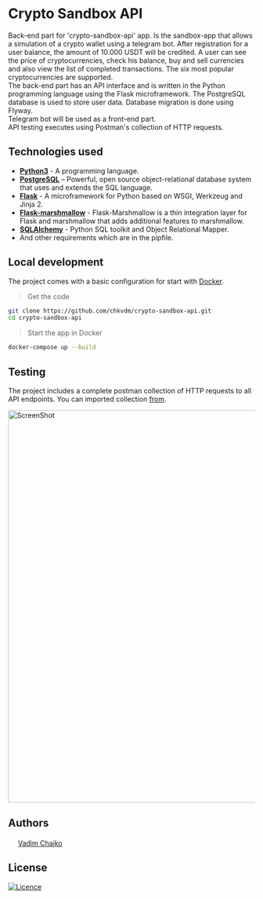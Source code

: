 # Crypto Sandbox API

Back-end part for 'crypto-sandbox-api' app. Is the sandbox-app that allows a simulation of a crypto wallet using a telegram bot. After registration for a user balance, the amount of 10.000 USDT will be credited. A user can see the price of cryptocurrencies, check his balance, buy and sell currencies and also view the list of completed transactions. The six most popular cryptocurrencies are supported.  
The back-end part has an API interface and is written in the Python programming language using the Flask microframework. The PostgreSQL database is used to store user data. Database migration is done using Flyway.  
Telegram bot will be used as a front-end part.  
API testing executes using Postman's collection of HTTP requests.

## Technologies used

* **[Python3](https://www.python.org/downloads/)** - A programming language.
* **[PostgreSQL](https://www.postgresql.org/download/)** – Powerful, open source object-relational database system that uses and extends the SQL language.
* **[Flask](https://flask.palletsprojects.com/en/2.2.x/installation/)** - A microframework for Python based on WSGI, Werkzeug and Jinja 2.
* **[Flask-marshmallow](https://www.sqlalchemy.org/download.html)** - Flask-Marshmallow is a thin integration layer for Flask and marshmallow that adds additional features to marshmallow.
* **[SQLAlchemy](https://www.sqlalchemy.org/download.html)** - Python SQL toolkit and Object Relational Mapper.  
* And other requirements which are in the pipfile.

## Local development

The project comes with a basic configuration for start with [Docker](https://www.docker.com/).

> Get the code

```bash
git clone https://github.com/chkvdm/crypto-sandbox-api.git
cd crypto-sandbox-api
```

> Start the app in Docker

```bash
docker-compose up --build
```

## Testing

The project includes a complete postman collection of HTTP requests to all API endpoints. You can imported collection [from](./postman).  

<img width="800" alt="ScreenShot" src="https://user-images.githubusercontent.com/107465582/211280790-edb1570b-a93b-4eaf-bada-b77c55838134.png">

## Authors

<img src="https://encrypted-tbn0.gstatic.com/images?q=tbn:ANd9GcRr0qq7pHt2RAjrMGGKJ_-460bOO8Mpb038TQ&usqp=CAU" height="16"/>  [Vadim Chaiko](https://www.linkedin.com/in/vadim-chaiko-712279127/)

## License

[![Licence](https://img.shields.io/github/license/Ileriayo/markdown-badges?style=for-the-badge)](https://opensource.org/licenses/MIT)

